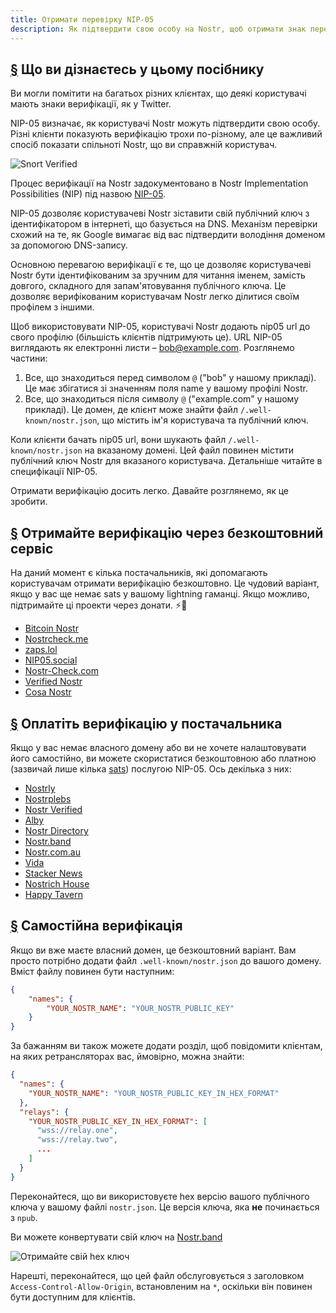 ```yaml
---
title: Отримати перевірку NIP-05
description: Як підтвердити свою особу на Nostr, щоб отримати знак перевірки та в зручніший спосіб поділитися своїм обліковим записом.
---
```


## [§](#what-youll-learn) Що ви дізнаєтесь у цьому посібнику

Ви могли помітити на багатьох різних клієнтах, що деякі користувачі мають знаки верифікації, як у Twitter.

NIP-05 визначає, як користувачі Nostr можуть підтвердити свою особу. Різні клієнти показують верифікацію трохи по-різному, але це важливий спосіб показати спільноті Nostr, що ви справжній користувач.

![Snort Verified](/images/snort-verified.webp)

Процес верифікації на Nostr задокументовано в Nostr Implementation Possibilities (NIP) під назвою [NIP-05](https://github.com/nostr-protocol/nips/blob/master/05.md).

NIP-05 дозволяє користувачеві Nostr зіставити свій публічний ключ з ідентифікатором в інтернеті, що базується на DNS. Механізм перевірки схожий на те, як Google вимагає від вас підтвердити володіння доменом за допомогою DNS-запису.

Основною перевагою верифікації є те, що це дозволяє користувачеві Nostr бути ідентифікованим за зручним для читання іменем, замість довгого, складного для запам'ятовування публічного ключа. Це дозволяє верифікованим користувачам Nostr легко ділитися своїм профілем з іншими.

Щоб використовувати NIP-05, користувачі Nostr додають nip05 url до свого профілю (більшість клієнтів підтримують це). URL NIP-05 виглядають як електронні листи – bob@example.com. Розглянемо частини:

1. Все, що знаходиться перед символом `@` ("bob" у нашому прикладі). Це має збігатися зі значенням поля name у вашому профілі Nostr.
2. Все, що знаходиться після символу `@` ("example.com" у нашому прикладі). Це домен, де клієнт може знайти файл `/.well-known/nostr.json`, що містить ім'я користувача та публічний ключ.

Коли клієнти бачать nip05 url, вони шукають файл `/.well-known/nostr.json` на вказаному домені. Цей файл повинен містити публічний ключ Nostr для вказаного користувача. Детальніше читайте в специфікації NIP-05.

Отримати верифікацію досить легко. Давайте розглянемо, як це зробити.

## [§](#free-verification) Отримайте верифікацію через безкоштовний сервіс

На даний момент є кілька постачальників, які допомагають користувачам отримати верифікацію безкоштовно. Це чудовий варіант, якщо у вас ще немає sats у вашому lightning гаманці. Якщо можливо, підтримайте ці проекти через донати. ⚡🤙

-   [Bitcoin Nostr](https://bitcoinnostr.com/)
-   [Nostrcheck.me](https://nostrcheck.me)
-   [zaps.lol](https://zaps.lol/)
-   [NIP05.social](https://nip05.social)
-   [Nostr-Check.com](https://nostr-check.com/)
-   [Verified Nostr](https://verified-nostr.com/)
-   [Cosa Nostr](https://cosanostr.com)

## [§](#paid-verification) Оплатіть верифікацію у постачальника

Якщо у вас немає власного домену або ви не хочете налаштовувати його самостійно, ви можете скористатися безкоштовною або платною (зазвичай лише кілька [sats](https://coinmarketcap.com/alexandria/glossary/satoshi-sats)) послугою NIP-05. Ось декілька з них:

-   [Nostrly](https://www.nostrly.com)
-   [Nostrplebs](https://nostrplebs.com)
-   [Nostr Verified](https://nostrverified.com)
-   [Alby](https://getalby.com)
-   [Nostr Directory](https://nostr.directory)
-   [Nostr.band](https://nip05.nostr.band)
-   [Nostr.com.au](https://nostr.com.au)
-   [Vida](https://Vida.page)
-   [Stacker News](https://stacker.news)
-   [Nostrich House](https://nostrich.house)
-   [Happy Tavern](https://happytavern.co/nostr-verified)

## [§](#self-hosted) Самостійна верифікація

Якщо ви вже маєте власний домен, це безкоштовний варіант. Вам просто потрібно додати файл `.well-known/nostr.json` до вашого домену. Вміст файлу повинен бути наступним:

```json
{
    "names": {
        "YOUR_NOSTR_NAME": "YOUR_NOSTR_PUBLIC_KEY"
    }
}
```

За бажанням ви також можете додати розділ, щоб повідомити клієнтам, на яких ретрансляторах вас, ймовірно, можна знайти:

```json
{
  "names": {
    "YOUR_NOSTR_NAME": "YOUR_NOSTR_PUBLIC_KEY_IN_HEX_FORMAT"
  },
  "relays": {
    "YOUR_NOSTR_PUBLIC_KEY_IN_HEX_FORMAT": [
      "wss://relay.one",
      "wss://relay.two",
      ...
    ]
  }
}
```

Переконайтеся, що ви використовуєте hex версію вашого публічного ключа у вашому файлі `nostr.json`. Це версія ключа, яка **не** починається з `npub`.

Ви можете конвертувати свій ключ на [Nostr.band](https://nostr.band)

![Отримайте свій hex ключ](/images/get-hex-key.webp)

Нарешті, переконайтеся, що цей файл обслуговується з заголовком `Access-Control-Allow-Origin`, встановленим на `*`, оскільки він повинен бути доступним для клієнтів.
